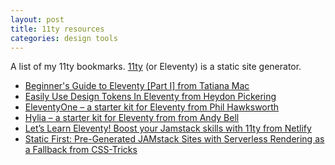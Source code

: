 ```yaml
---
layout: post
title: 11ty resources
categories: design tools
---
```


<p class="lede">A list of my 11ty bookmarks. <a href="https://www.11ty.dev/">11ty</a> (or Eleventy) is a static site generator.</p>

- [Beginner's Guide to Eleventy [Part I] from Tatiana Mac](https://tatianamac.com/posts/beginner-eleventy-tutorial-parti/)
- [Easily Use Design Tokens In Eleventy from Heydon Pickering](https://heydonworks.com/article/design-tokens-in-eleventy/)
- [EleventyOne – a starter kit for Eleventy from Phil Hawksworth](https://eleventyone.netlify.app/)
- [Hylia – a starter kit for Eleventy from from Andy Bell](https://hylia.website/)
- [Let’s Learn Eleventy! Boost your Jamstack skills with 11ty from Netlify](https://www.netlify.com/blog/2020/04/09/lets-learn-eleventy-boost-your-jamstack-skills-with-11ty/)
- [Static First: Pre-Generated JAMstack Sites with Serverless Rendering as a Fallback from CSS-Tricks](https://css-tricks.com/static-first-pre-generated-jamstack-sites-with-serverless-rendering-as-a-fallback/)
